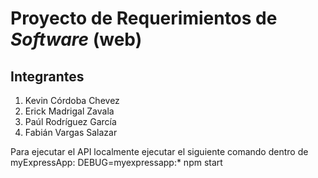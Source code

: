 # Proyecto de Requerimientos de *Software* (web)

## Integrantes

1. Kevin Córdoba Chevez
2. Erick Madrigal Zavala
3. Paúl Rodríguez García
4. Fabián Vargas Salazar

Para ejecutar el API localmente ejecutar el siguiente comando dentro de myExpressApp:
DEBUG=myexpressapp:* npm start